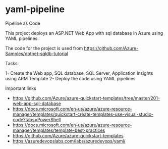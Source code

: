 # yaml-pipeline
Pipeline as Code

This project deploys an ASP.NET Web App with sql database in Azure using YAML pipelines.

The code for the project is used from https://github.com/Azure-Samples/dotnet-sqldb-tutorial 

Tasks:

1- Create the Web app, SQL database, SQL Server, Application Insights using ARM Template
2- Deploy the code using YAML pipelines

Important links
 - https://github.com/Azure/azure-quickstart-templates/tree/master/201-web-app-sql-database
 - https://docs.microsoft.com/en-us/azure/azure-resource-manager/templates/quickstart-create-templates-use-visual-studio-code?tabs=PowerShell
 - https://docs.microsoft.com/en-us/azure/azure-resource-manager/templates/template-best-practices
 - https://github.com/Azure/azure-quickstart-templates
 - https://azuredevopslabs.com/labs/azuredevops/yaml/